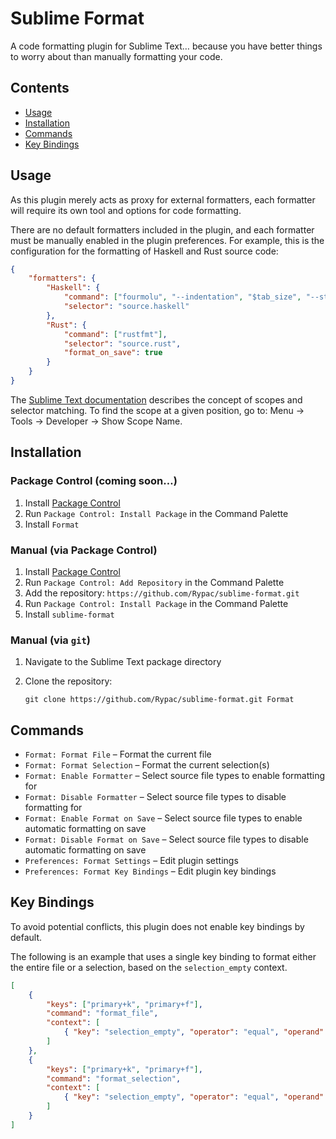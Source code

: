 # Sublime Format

A code formatting plugin for Sublime Text… because you have better things to worry about than manually formatting your code.

## Contents

- [Usage](#usage)
- [Installation](#installation)
- [Commands](#commands)
- [Key Bindings](#keybindings)

## Usage

As this plugin merely acts as proxy for external formatters, each formatter will require its own tool and options for code formatting.

There are no default formatters included in the plugin, and each formatter must be manually enabled in the plugin preferences.
For example, this is the configuration for the formatting of Haskell and Rust source code:

```json
{
    "formatters": {
        "Haskell": {
            "command": ["fourmolu", "--indentation", "$tab_size", "--stdin-input-file", "-"],
            "selector": "source.haskell"
        },
        "Rust": {
            "command": ["rustfmt"],
            "selector": "source.rust",
            "format_on_save": true
        }
    }
}
```

The [Sublime Text documentation](https://www.sublimetext.com/docs/selectors.html) describes the concept of scopes and selector matching.
To find the scope at a given position, go to: Menu → Tools → Developer → Show Scope Name.

## Installation

### Package Control (coming soon…)

1. Install [Package Control](https://packagecontrol.io)
2. Run `Package Control: Install Package` in the Command Palette
3. Install `Format`

### Manual (via Package Control)

1. Install [Package Control](https://packagecontrol.io)
2. Run `Package Control: Add Repository` in the Command Palette
3. Add the repository: `https://github.com/Rypac/sublime-format.git`
4. Run `Package Control: Install Package` in the Command Palette
5. Install `sublime-format`

### Manual (via `git`)

1. Navigate to the Sublime Text package directory
2. Clone the repository:

    ```
    git clone https://github.com/Rypac/sublime-format.git Format
    ```

## Commands

- `Format: Format File` – Format the current file
- `Format: Format Selection` – Format the current selection(s)
- `Format: Enable Formatter` – Select source file types to enable formatting for
- `Format: Disable Formatter` – Select source file types to disable formatting for
- `Format: Enable Format on Save` – Select source file types to enable automatic formatting on save
- `Format: Disable Format on Save` – Select source file types to disable automatic formatting on save
- `Preferences: Format Settings` – Edit plugin settings
- `Preferences: Format Key Bindings` – Edit plugin key bindings

## Key Bindings

To avoid potential conflicts, this plugin does not enable key bindings by default.

The following is an example that uses a single key binding to format either the entire file or a selection, based on the `selection_empty` context.

```json
[
    {
        "keys": ["primary+k", "primary+f"],
        "command": "format_file",
        "context": [
            { "key": "selection_empty", "operator": "equal", "operand": true, "match_all": true }
        ]
    },
    {
        "keys": ["primary+k", "primary+f"],
        "command": "format_selection",
        "context": [
            { "key": "selection_empty", "operator": "equal", "operand": false, "match_all": true }
        ]
    }
]
```
